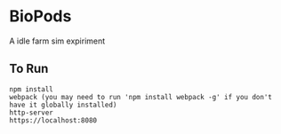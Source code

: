 # BioPods
A idle farm sim expiriment

## To Run
    npm install
    webpack (you may need to run 'npm install webpack -g' if you don't have it globally installed)
    http-server
    https://localhost:8080
